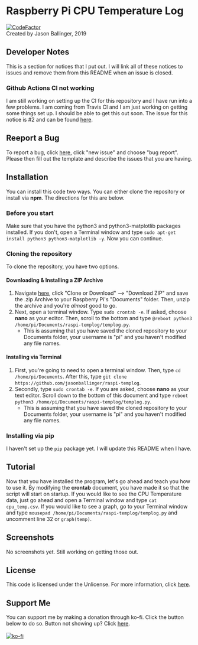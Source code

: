 # Raspberry Pi CPU Temperature Log
[![CodeFactor](https://www.codefactor.io/repository/github/jasonballinger/raspi-templog/badge/master)](https://www.codefactor.io/repository/github/jasonballinger/raspi-templog/overview/master)
<br>Created by Jason Ballinger, 2019
## Developer Notes
This is a section for notices that I put out. I will link all of these notices to issues and remove them from this README when an issue is closed.
### Github Actions CI not working
I am still working on setting up the CI for this repository and I have run into a few problems. I am coming from Travis CI and I am just working on getting some things set up. I should be able to get this out soon. The issue for this notice is #2 and can be found [here](https://github.com/jasonballinger/raspi-templog/issues/2).
## Reeport a Bug
To report a bug, click [here](https://github.com/jasonballinger/raspi-templog/issues), click "new issue" and choose "bug report". Please then fill out the template and describe the issues that you are having.
## Installation
You can install this code two ways. You can either clone the repository or install via **npm**. The directions for this are below.
### Before you start
Make sure that you have the python3 and python3-matplotlib packages installed. If you don't, open a Terminal window and type ```sudo apt-get install python3 python3-matplotlib -y```. Now you can continue.
### Cloning the repository
To clone the repository, you have two options.
#### Downloading & Installing a ZIP Archive
1. Navigate [here](https://github.com/jasonballinger/raspi-templog), click "Clone or Download" --> "Download ZIP" and save the .zip Archive to your Raspberry Pi's "Documents" folder. Then, unzip the archive and you're *almost* good to go.
2. Next, open a terminal window. Type ```sudo crontab -e```. If asked, choose **nano** as your editor. Then, scroll to the bottom and type ```@reboot python3 /home/pi/Documents/raspi-templog/templog.py```.
    * This is assuming that you have saved the cloned repository to your Documents folder, your username is "pi" and you haven't modified any file names.
#### Installing via Terminal
1. First, you're going to need to open a terminal window. Then, type ```cd /home/pi/Documents```. After this, type ```git clone https://github.com/jasonballinger/raspi-templog```.
2. Secondly, type ```sudo crontab -e```. If you are asked, choose **nano** as your text editor. Scroll down to the bottom of this document and type ```reboot python3 /home/pi/Documents/raspi-templog/templog.py```.
    * This is assuming that you have saved the cloned repository to your Documents folder, your username is "pi" and you haven't modified any file names.
### Installing via pip
I haven't set up the ```pip``` package yet. I will update this README when I have.
## Tutorial
Now that you have installed the program, let's go ahead and teach you how to use it. By modifying the **crontab** document, you have made it so that the script will start on startup. If you would like to see the CPU Temperature data, just go ahead and open a Terminal window and type ```cat cpu_temp.csv```. If you would like to see a graph, go to your Terminal window and type ```mousepad /home/pi/Documents/raspi-templog/templog.py``` and uncomment line 32 or ```graph(temp)```.
## Screenshots
No screenshots yet. Still working on getting those out.
## License
This code is licensed under the Unlicense. For more information, click [here](https://github.com/jasonballinger/raspi-templog/blob/master/LICENSE).
## Support Me
You can support me by making a donation through ko-fi. Click the button below to do so. Button not showing up? Click [here]().
<br><br>[![ko-fi](https://www.ko-fi.com/img/githubbutton_sm.svg)](https://ko-fi.com/I2I3WLST)
